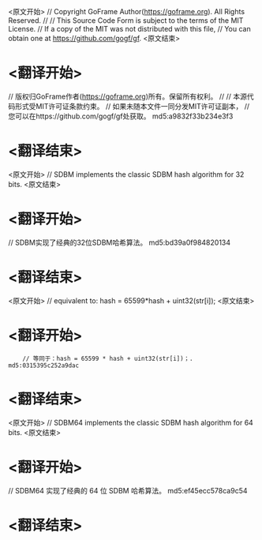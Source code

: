 
<原文开始>
// Copyright GoFrame Author(https://goframe.org). All Rights Reserved.
//
// This Source Code Form is subject to the terms of the MIT License.
// If a copy of the MIT was not distributed with this file,
// You can obtain one at https://github.com/gogf/gf.
<原文结束>

# <翻译开始>
// 版权归GoFrame作者(https://goframe.org)所有。保留所有权利。
//
// 本源代码形式受MIT许可证条款约束。
// 如果未随本文件一同分发MIT许可证副本，
// 您可以在https://github.com/gogf/gf处获取。 md5:a9832f33b234e3f3
# <翻译结束>


<原文开始>
// SDBM implements the classic SDBM hash algorithm for 32 bits.
<原文结束>

# <翻译开始>
// SDBM实现了经典的32位SDBM哈希算法。 md5:bd39a0f984820134
# <翻译结束>


<原文开始>
// equivalent to: hash = 65599*hash + uint32(str[i]);
<原文结束>

# <翻译开始>
		// 等同于：hash = 65599 * hash + uint32(str[i])；. md5:0315395c252a9dac
# <翻译结束>


<原文开始>
// SDBM64 implements the classic SDBM hash algorithm for 64 bits.
<原文结束>

# <翻译开始>
// SDBM64 实现了经典的 64 位 SDBM 哈希算法。 md5:ef45ecc578ca9c54
# <翻译结束>

